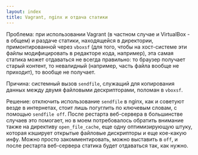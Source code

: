 ```yaml
---
layout: index
title: Vagrant, nginx и отдача статики
---
```


Проблема: при использовании Vagrant (в частном случае и VirtualBox - в общем)
и раздаче статики, находящейся в директории, примонтированной через `vboxsf`
(для того, чтобы на хост-системе эти файлы модифицировать в редакторе кода,
например), эта самая статика может отдаваться не всегда правильно: то браузер
получает старый контент, то невалидный (например, часть файла вообще не
приходит), то вообще не получает.

Причина: системный вызов `sendfile`, служащий для копирования данных между
двумя файловыми дескрипторами, поломан в `vboxsf`.

Решение: отключить использование `sendfile` в nginx, как и советуют везде в
интернетах, стоит лишь погуглить по ключевым словам, с помощью `sendfile off`.
После рестарта веб-сервера в большинстве случаев это помогает, но в моем
потребовалось обратить внимание также на директиву `open_file_cache`, еще
одну оптимизирующую штуку, которая кэширует открытые файловые дискрипторы
и еще кое-какую инфу. Можно просто закомментировать, можно выставить в `off`,
и после рестарта веб-сервера статика будет отдаваться так, как нужно.
